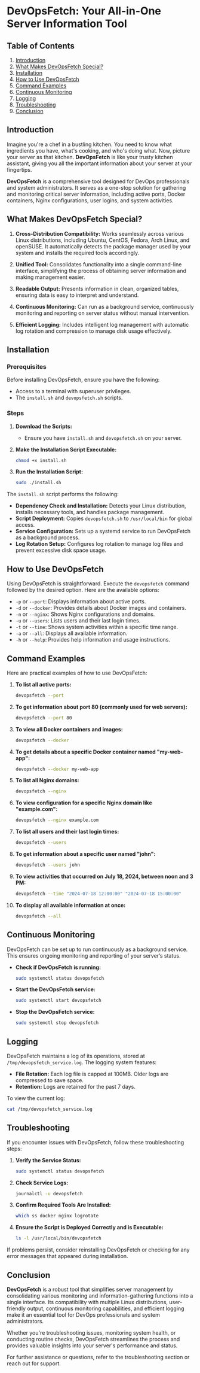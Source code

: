 # DevOpsFetch: Your All-in-One Server Information Tool

## Table of Contents

1. [Introduction](#introduction)
2. [What Makes DevOpsFetch Special?](#what-makes-devopsfetch-special)
3. [Installation](#installation)
4. [How to Use DevOpsFetch](#how-to-use-devopsfetch)
5. [Command Examples](#command-examples)
6. [Continuous Monitoring](#continuous-monitoring)
7. [Logging](#logging)
8. [Troubleshooting](#troubleshooting)
9. [Conclusion](#conclusion)

## Introduction

Imagine you're a chef in a bustling kitchen. You need to know what ingredients you have, what's cooking, and who's doing what. Now, picture your server as that kitchen. **DevOpsFetch** is like your trusty kitchen assistant, giving you all the important information about your server at your fingertips.

**DevOpsFetch** is a comprehensive tool designed for DevOps professionals and system administrators. It serves as a one-stop solution for gathering and monitoring critical server information, including active ports, Docker containers, Nginx configurations, user logins, and system activities.

## What Makes DevOpsFetch Special?

1. **Cross-Distribution Compatibility:** Works seamlessly across various Linux distributions, including Ubuntu, CentOS, Fedora, Arch Linux, and openSUSE. It automatically detects the package manager used by your system and installs the required tools accordingly.

2. **Unified Tool:** Consolidates functionality into a single command-line interface, simplifying the process of obtaining server information and making management easier.

3. **Readable Output:** Presents information in clean, organized tables, ensuring data is easy to interpret and understand.

4. **Continuous Monitoring:** Can run as a background service, continuously monitoring and reporting on server status without manual intervention.

5. **Efficient Logging:** Includes intelligent log management with automatic log rotation and compression to manage disk usage effectively.

## Installation

### Prerequisites

Before installing DevOpsFetch, ensure you have the following:

- Access to a terminal with superuser privileges.
- The `install.sh` and `devopsfetch.sh` scripts.

### Steps

1. **Download the Scripts:**
   - Ensure you have `install.sh` and `devopsfetch.sh` on your server.

2. **Make the Installation Script Executable:**

    ```bash
    chmod +x install.sh
    ```

3. **Run the Installation Script:**

    ```bash
    sudo ./install.sh
    ```

The `install.sh` script performs the following:

- **Dependency Check and Installation:** Detects your Linux distribution, installs necessary tools, and handles package management.
- **Script Deployment:** Copies `devopsfetch.sh` to `/usr/local/bin` for global access.
- **Service Configuration:** Sets up a systemd service to run DevOpsFetch as a background process.
- **Log Rotation Setup:** Configures log rotation to manage log files and prevent excessive disk space usage.

## How to Use DevOpsFetch

Using DevOpsFetch is straightforward. Execute the `devopsfetch` command followed by the desired option. Here are the available options:

- `-p` or `--port`: Displays information about active ports.
- `-d` or `--docker`: Provides details about Docker images and containers.
- `-n` or `--nginx`: Shows Nginx configurations and domains.
- `-u` or `--users`: Lists users and their last login times.
- `-t` or `--time`: Shows system activities within a specific time range.
- `-a` or `--all`: Displays all available information.
- `-h` or `--help`: Provides help information and usage instructions.

## Command Examples

Here are practical examples of how to use DevOpsFetch:

1. **To list all active ports:**

    ```bash
    devopsfetch --port
    ```

2. **To get information about port 80 (commonly used for web servers):**

    ```bash
    devopsfetch --port 80
    ```

3. **To view all Docker containers and images:**

    ```bash
    devopsfetch --docker
    ```

4. **To get details about a specific Docker container named "my-web-app":**

    ```bash
    devopsfetch --docker my-web-app
    ```

5. **To list all Nginx domains:**

    ```bash
    devopsfetch --nginx
    ```

6. **To view configuration for a specific Nginx domain like "example.com":**

    ```bash
    devopsfetch --nginx example.com
    ```

7. **To list all users and their last login times:**

    ```bash
    devopsfetch --users
    ```

8. **To get information about a specific user named "john":**

    ```bash
    devopsfetch --users john
    ```

9. **To view activities that occurred on July 18, 2024, between noon and 3 PM:**

    ```bash
    devopsfetch --time "2024-07-18 12:00:00" "2024-07-18 15:00:00"
    ```

10. **To display all available information at once:**

    ```bash
    devopsfetch --all
    ```

## Continuous Monitoring

DevOpsFetch can be set up to run continuously as a background service. This ensures ongoing monitoring and reporting of your server’s status.

- **Check if DevOpsFetch is running:**

    ```bash
    sudo systemctl status devopsfetch
    ```

- **Start the DevOpsFetch service:**

    ```bash
    sudo systemctl start devopsfetch
    ```

- **Stop the DevOpsFetch service:**

    ```bash
    sudo systemctl stop devopsfetch
    ```

## Logging

DevOpsFetch maintains a log of its operations, stored at `/tmp/devopsfetch_service.log`. The logging system features:

- **File Rotation:** Each log file is capped at 100MB. Older logs are compressed to save space.
- **Retention:** Logs are retained for the past 7 days.

To view the current log:

  ```bash
  cat /tmp/devopsfetch_service.log
  ```

## Troubleshooting

If you encounter issues with DevOpsFetch, follow these troubleshooting steps:

1. **Verify the Service Status:**

    ```bash
    sudo systemctl status devopsfetch
    ```

2. **Check Service Logs:**

    ```bash
    journalctl -u devopsfetch
    ```

3. **Confirm Required Tools Are Installed:**

    ```bash
    which ss docker nginx logrotate
    ```

4. **Ensure the Script is Deployed Correctly and is Executable:**

    ```bash
    ls -l /usr/local/bin/devopsfetch
    ```

If problems persist, consider reinstalling DevOpsFetch or checking for any error messages that appeared during installation.

## Conclusion

**DevOpsFetch** is a robust tool that simplifies server management by consolidating various monitoring and information-gathering functions into a single interface. Its compatibility with multiple Linux distributions, user-friendly output, continuous monitoring capabilities, and efficient logging make it an essential tool for DevOps professionals and system administrators.

Whether you're troubleshooting issues, monitoring system health, or conducting routine checks, DevOpsFetch streamlines the process and provides valuable insights into your server's performance and status.

For further assistance or questions, refer to the troubleshooting section or reach out for support.
